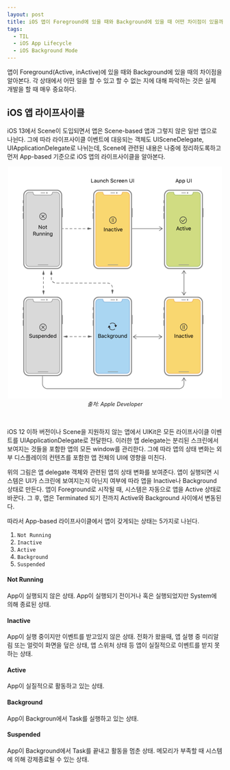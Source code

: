```yaml
---
layout: post
title: iOS 앱이 Foreground에 있을 때와 Background에 있을 때 어떤 차이점이 있을까?
tags:
  - TIL
  - iOS App Lifecycle
  - iOS Background Mode
---
```


앱이 Foreground(Active, inActive)에 있을 때와 Background에 있을 때의 차이점을 알아본다.
각 상태에서 어떤 일을 할 수 있고 할 수 없는 지에 대해 파악하는 것은 실제 개발을 할 때 매우 중요하다.

## iOS 앱 라이프사이클
iOS 13에서 Scene이 도입되면서 앱은 Scene-based 앱과 그렇지 않은 일반 앱으로 나뉜다.
그에 따라 라이프사이클 이벤트에 대응되는 객체도 UISceneDelegate, UIApplicationDelegate로 나뉘는데,
Scene에 관련된 내용은 나중에 정리하도록하고 먼저 App-based 기준으로 iOS 앱의 라이프사이클을 알아본다.

<p align="center">
   <img src="../images/2021-05-08-til-20210508/1.png" width="500" />
   <em style="font-size: 0.9em;">출처: Apple Developer</em>
</p>
<br>

iOS 12 이하 버전이나 Scene을 지원하지 않는 앱에서 UIKit은 모든 라이프사이클 이벤트를 UIApplicationDelegate로 전달한다.
이러한 앱 delegate는 분리된 스크린에서 보여지는 것들을 포함한 앱의 모든 window를 관리한다. 그에 따라 앱의 상태 변화는 외부 디스플레이의 컨텐츠를 포함한
앱 전체의 UI에 영향을 미친다. 

위의 그림은 앱 delegate 객체와 관련된 앱의 상태 변화를 보여준다. 앱이 실행되면 시스템은 UI가 스크린에 보여지는지 아닌지 여부에 따라
앱을 Inactive나 Background 상태로 만든다. 앱이 Foreground로 시작될 때, 시스템은 자동으로 앱을 Active 상태로 바꾼다.
그 후, 앱은 Terminated 되기 전까지 Active와 Background 사이에서 변동된다.

따라서 App-based 라이프사이클에서 앱이 갖게되는 상태는 5가지로 나뉜다.

1. `Not Running`
2. `Inactive`
3. `Active`
4. `Background`
5. `Suspended`

#### Not Running
App이 실행되지 않은 상태. App이 실행되기 전이거나 혹은 실행되었지만 System에 의해 종료된 상태.

#### Inactive
App이 실행 중이지만 이벤트를 받고있지 않은 상태. 전화가 왔을때, 앱 실행 중 미리알림 또는 얼럿이 화면을 덮은 상태, 앱 스위처 상태 등 앱이 실질적으로 이벤트를 받지 못하는 상태.

#### Active
App이 실질적으로 활동하고 있는 상태.

#### Background
App이 Backgroun에서 Task를 실행하고 있는 상태.

#### Suspended
App이 Background에서 Task를 끝내고 활동을 멈춘 상태. 메모리가 부족할 때 시스템에 의해 강제종료될 수 있는 상태.